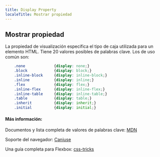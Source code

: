 ```yaml
---
title: Display Property
localeTitle: Mostrar propiedad
---
```

## Mostrar propiedad

La propiedad de visualización especifica el tipo de caja utilizada para un elemento HTML. Tiene 20 valores posibles de palabras clave. Los de uso común son:

```css
    .none             {display: none;} 
    .block            {display: block;} 
    .inline-block     {display: inline-block;} 
    .inline           {display: inline;} 
    .flex             {display: flex;} 
    .inline-flex      {display: inline-flex;} 
    .inline-table     {display: inline-table;} 
    .table            {display: table;} 
    .inherit          {display: inherit;} 
    .initial          {display: initial;} 
```

#### Más información:

Documentos y lista completa de valores de palabras clave: [MDN](https://developer.mozilla.org/en-US/docs/Web/CSS/display)

Soporte del navegador: [Caniuse](http://caniuse.com/#search=display)

Una guía completa para Flexbox: [css-tricks](https://css-tricks.com/snippets/css/a-guide-to-flexbox/)